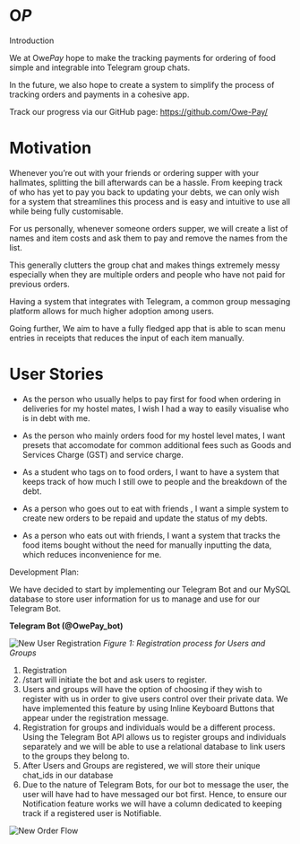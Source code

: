 # O$P$

Introduction

We at Owe$Pay$ hope to make the tracking payments for ordering of food simple and integrable into Telegram group chats.

In the future, we also hope to create a system to simplify the process of tracking orders and payments in a cohesive app.

Track our progress via our GitHub page: https://github.com/Owe-Pay/


# Motivation 

Whenever you’re out with your friends or ordering supper with your hallmates, splitting the bill afterwards can be a hassle. From keeping track of who has yet to pay you back to updating your debts, we can only wish for a system that streamlines this process and is easy and intuitive to use all while being fully customisable.

For us personally, whenever someone orders supper, we will create a list of names and item costs and ask them to pay and remove the names from the list.

This generally clutters the group chat and makes things extremely messy especially when they are multiple orders and people who have not paid for previous orders.

Having a system that integrates with Telegram, a common group messaging platform allows for much higher adoption among users.

Going further, We aim to have a fully fledged app that is able to scan menu entries in receipts that reduces the input of each item manually.

# User Stories

* As the person who usually helps to pay first for food when ordering in deliveries for my hostel mates, I wish I had a way to easily visualise who is in debt with me.

* As the person who mainly orders food for my hostel level mates, I want presets that accomodate for common additional fees such as Goods and Services Charge (GST) and service charge. 

* As a student who tags on to food orders, I want to have a system that keeps track of how much I still owe to people and the breakdown of the debt.

* As a person who goes out to eat with friends , I want a simple system to create new orders to be repaid and update the status of my debts. 

* As a person who eats out with friends, I want a system that tracks the food items bought without the need for manually inputting the data, which reduces inconvenience for me.

Development Plan:

We have decided to start by implementing our Telegram Bot and our MySQL database to store user information for us to manage and use for our Telegram Bot.

**Telegram Bot (@OwePay_bot)**

![New User Registration](https://res.cloudinary.com/jianoway/image/upload/v1622368793/O_P_-_First_Time_Registration_Fixed_mdpff8.jpg)
*Figure 1: Registration process for Users and Groups*

1. Registration
  1. /start will initiate the bot and ask users to register.
  1. Users and groups will have the option of choosing if they wish to register with us in order to give users control over their private data. We have implemented this feature by using Inline Keyboard Buttons that appear under the registration message.
  1. Registration for groups and individuals would be a different process. Using the Telegram Bot API allows us to register groups and individuals separately and we will be able to use a relational database to link users to the groups they belong to.
  1. After Users and Groups are registered, we will store their unique chat_ids in our database 
  1. Due to the nature of Telegram Bots, for our bot to message the user, the user will have had to have messaged our bot first. Hence, to ensure our Notification feature works we will have a column dedicated to keeping track if a registered user is Notifiable.




![New Order Flow](https://res.cloudinary.com/jianoway/image/upload/v1622368925/O_P_-_TeleBot_New_Order_Flow_qfpbtr.jpg)
